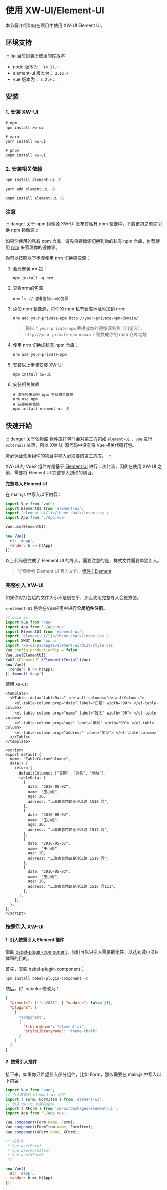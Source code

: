 # 使用 XW-UI/Element-UI

本节将介绍如何在项目中使用 XW-UI Element UI。

## 环境支持

::: tip 当前封装所使用的库版本

- node 版本为： `14.17.+`
- element-ui 版本为： `2.15.+`
- vue 版本为： `3.2.+`
  :::

## 安装

### 1. 安装 XW-UI

```js [NPM]
# npm
npm install xw-ui
```

```js [Yarn]
# yarn
yarn install xw-ui
```

```js [PNPM]
# pnpm
pnpm install xw-ui
```

### 2. 安装相关依赖

```js [NPM]
npm install element-ui -S
```

```js [Yarn]
yarn add element-ui -S
```

```js [PNPM]
pnpm install element-ui -S
```

### 注意

::: danger 关于 npm 镜像源
XW-UI 发布在私有 npm 镜像中，下载该包之前先切换 npm 镜像源
:::

如果你使用的私有 npm 仓库，请先将镜像源切换到你的私有 npm 仓库，推荐使用 [nrm](https://www.npmjs.com/package/nrm)  来管理你的镜像源。

你可以按照以下步骤使用 nrm 切换镜像源：

1. 全局安装nrm包：

   ```shell
   npm install -g nrm
   ```

2. 查看nrm的包源

   ```shell
   nrm ls // 查看当前npm的包源
   ```

3. 添加 npm 镜像源，将你的 npm 私有仓库地址添加到 nrm:

   ```shell
   nrm add your-private-npm http://your-private-npm-domain/
   ```

   > 将以上 `your-private-npm` 替换成你的镜像源名称（自定义），`http://your-private-npm-domain/` 替换成你的 npm 仓库地址

4. 使用 nrm 切换成私有 npm 仓库：

   ```shell
   nrm use your-private-npm
   ```

5. 安装以上步骤安装 XW-UI

   ```shell
   npm install xw-ui
   ```

6. 安装相关依赖

   ```shell
   # 切换镜像源到 npm 下载相关依赖
   nrm use npm
   # 安装相关依赖
   npm install element-ui -S
   ```

   

## 快速开始

::: danger 关于依赖库
组件库打包时会对第三方包如 `element-UI` 、`vue` 进行 `externals` 处理，所以 XW-UI 源代码中没有将 Vue 相关代码打包。

务必保证使用组件的项目中导入必须要的第三方库。
:::



XW-UI 的 Vue2 组件库是基于 [Element UI](https://element.eleme.cn/#/zh-CN/guide/design) 进行二次封装，因此在使用 XW-UI 之前，需要将 Element UI 完整导入到你的项目。

**完整导入 Element UI**

在 main.js 中写入以下内容：

```javascript {2-3,6}
import Vue from 'vue';
import ElementUI from 'element-ui';
import 'element-ui/lib/theme-chalk/index.css';
import App from './App.vue';

Vue.use(ElementUI);

new Vue({
  el: '#app',
  render: h => h(App)
});
```

以上代码便完成了 Element UI 的导入。需要注意的是，样式文件需要单独引入。

> 详细参考 Element UI 官方文档：[组件 | Element](https://element.eleme.cn/#/zh-CN/component/quickstart)



### 完整引入 XW-UI

如果你对打包后的文件大小不是很在乎，那么使用完整导入会更方便。

`x-element-UI` 将会在Vue应用中进行**全局组件注册**。

```ts {4-7,9-10}
// main.js
import Vue from 'vue'
import App from './App.vue'
import ElementUI from 'element-ui';
import 'element-ui/lib/theme-chalk/index.css';
import XWUI from 'xw-ui'
import 'xw-ui/packages/element-ui/dist/style.css'
Vue.config.productionTip = false
Vue.use(ElementUI);
XWUI.XElementUI.XElementUiInstall(Vue)
new Vue({
  render: h => h(App),
}).$mount('#app')

```

使用 `XW-UI`:

```vue
<template>
  <XTable :data="tableData" :default-columns="defaultColumns">
    <el-table-column prop="date" label="日期" width="90"> </el-table-column>
    <el-table-column prop="name" label="姓名" width="90"> </el-table-column>
    <el-table-column prop="age" label="年龄" width="90"> </el-table-column>
    <el-table-column prop="address" label="地址"> </el-table-column>
  </XTable>
</template>

<script>
export default {
  name: "TableCustomColumns",
  data() {
    return {
      defaultColumns: ["日期", "姓名", "地址"],
      tableData: [
        {
          date: "2016-05-02",
          name: "王小虎",
          age: 20,
          address: "上海市普陀区金沙江路 1518 弄",
        },
        {
          date: "2016-05-04",
          name: "王小虎",
          age: 20,
          address: "上海市普陀区金沙江路 1517 弄",
        },
        {
          date: "2016-05-01",
          name: "王小虎",
          age: 20,
          address: "上海市普陀区金沙江路 1519 弄",
        },
        {
          date: "2016-05-03",
          name: "王小虎",
          age: 20,
          address: "上海市普陀区金沙江路 1516 弄111",
        },
      ],
    };
  },
};
</script>
```



### 按需引入  XW-UI

#### **1. 引入按需引入 Element 插件**

借助 [babel-plugin-component](https://github.com/QingWei-Li/babel-plugin-component)，我们可以只引入需要的组件，以达到减小项目体积的目的。

首先，安装 babel-plugin-component：

```bash
npm install babel-plugin-component -D
```

然后，将 .babelrc 修改为：

```json
{
  "presets": [["es2015", { "modules": false }]],
  "plugins": [
    [
      "component",
      {
        "libraryName": "element-ui",
        "styleLibraryName": "theme-chalk"
      }
    ]
  ]
}
```

#### **2. 按需引入插件**

接下来，如果你只希望引入部分组件，比如 Form，那么需要在 main.js 中写入以下内容：

```javascript
import Vue from 'vue';
// 引入依赖的 element-ui 组件
import { Form, FormItem } from 'element-ui';
// 引入 xw-ui 封装的组件
import { XForm } from 'xw-ui/packages/element-ui';
import App from './App.vue';

Vue.component(Form.name, Form);
Vue.component(FormItem.name, FormItem);
Vue.component(XForm.name, XForm);

/* 或写为
 * Vue.use(Form)
 * Vue.use(FormItem)
 * Vue.use(XForm)
 */

new Vue({
  el: '#app',
  render: h => h(App)
});
```



